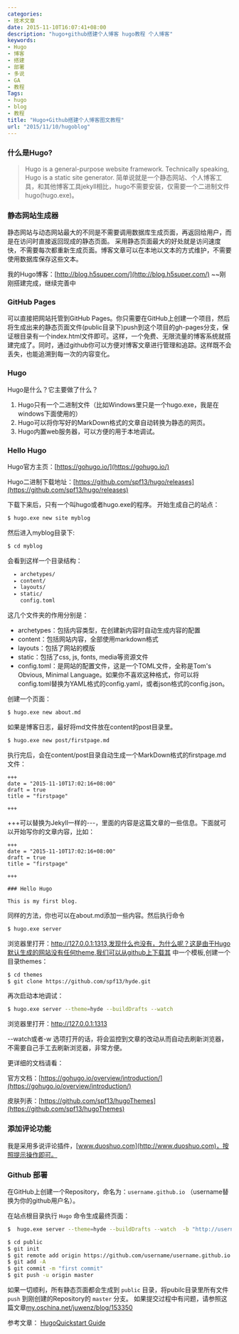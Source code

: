 ```yaml
---
categories:
- 技术文章
date: 2015-11-10T16:07:41+08:00
description: "hugo+github搭建个人博客 hugo教程 个人博客"
keywords:
- Hugo
- 博客
- 搭建
- 部署
- 多说
- GA
- 教程
Tags:
- hugo
- blog
- 教程
title: "Hugo+Github搭建个人博客图文教程"
url: "2015/11/10/hugoblog"
---
```

### 什么是Hugo?

> Hugo is a general-purpose website framework. Technically speaking, Hugo is a static site generator. 
简单说就是一个静态网站、个人博客工具，和其他博客工具jekyll相比，hugo不需要安装，仅需要一个二进制文件hugo(hugo.exe)。

<!--more-->

### 静态网站生成器
静态网站与动态网站最大的不同是不需要调用数据库生成页面，再返回给用户，而是在访问时直接返回现成的静态页面。
采用静态页面最大的好处就是访问速度快，不需要每次都重新生成页面。博客文章可以在本地以文本的方式维护，不需要使用数据库保存这些文本。

我的Hugo博客：[http://blog.h5super.com/](http://blog.h5super.com/)  ~~刚刚搭建完成，继续完善中

### GitHub Pages

可以直接把网站托管到GitHub Pages。你只需要在GitHub上创建一个项目，然后将生成出来的静态页面文件(public目录下)push到这个项目的gh-pages分支，保证根目录有一个index.html文件即可。这样，一个免费、无限流量的博客系统就搭建完成了。同时，通过github你可以方便对博客文章进行管理和追踪。这样既不会丢失，也能追溯到每一次的内容变化。

### Hugo

Hugo是什么？它主要做了什么？

 1. Hugo只有一个二进制文件（比如Windows里只是一个hugo.exe，我是在windows下面使用的）
 1. Hugo可以将你写好的MarkDown格式的文章自动转换为静态的网页。
 1. Hugo内置web服务器，可以方便的用于本地调试。

### Hello Hugo

Hugo官方主页：[https://gohugo.io/](https://gohugo.io/)

Hugo二进制下载地址：[https://github.com/spf13/hugo/releases](https://github.com/spf13/hugo/releases)

下载下来后，只有一个叫hugo或者hugo.exe的程序。
开始生成自己的站点：

```bash
$ hugo.exe new site myblog
```

然后进入myblog目录下:
```bash
$ cd myblog
```

会看到这样一个目录结构：

```bash
  ▸ archetypes/
  ▸ content/
  ▸ layouts/
  ▸ static/
    config.toml
```

这几个文件夹的作用分别是：

- archetypes：包括内容类型，在创建新内容时自动生成内容的配置
- content：包括网站内容，全部使用markdown格式
- layouts：包括了网站的模版
- static：包括了css, js, fonts, media等资源文件
- config.toml：是网站的配置文件，这是一个TOML文件，全称是Tom's Obvious, Minimal Language。如果你不喜欢这种格式，你可以将config.toml替换为YAML格式的config.yaml，或者json格式的config.json。

创建一个页面：

```bash
$ hugo.exe new about.md
```

如果是博客日志，最好将md文件放在content的post目录里。

```bash
$ hugo.exe new post/firstpage.md
```

执行完后，会在content/post目录自动生成一个MarkDown格式的firstpage.md文件：

```
+++
date = "2015-11-10T17:02:16+08:00"
draft = true
title = "firstpage"

+++
```

+++可以替换为Jekyll一样的\-\-\-，里面的内容是这篇文章的一些信息。下面就可以开始写你的文章内容，比如：

```
+++
date = "2015-11-10T17:02:16+08:00"
draft = true
title = "firstpage"

+++

### Hello Hugo

This is my first blog.

```

同样的方法，你也可以在about.md添加一些内容。然后执行命令
```bash
$ hugo.exe server
```
浏览器里打开：http://127.0.0.1:1313,发现什么也没有，为什么呢？这是由于Hugo默认生成的网站没有任何theme,我们可以从github上下载其
中一个模板,创建一个目录themes：
```bash
$ cd themes
$ git clone https://github.com/spf13/hyde.git
```

再次启动本地调试：

```bash
$ hugo.exe server --theme=hyde --buildDrafts --watch
```

浏览器里打开：http://127.0.0.1:1313

--watch或者-w 选项打开的话，将会监控到文章的改动从而自动去刷新浏览器，不需要自己手工去刷新浏览器，非常方便。

更详细的文档请看：

官方文档：[https://gohugo.io/overview/introduction/](https://gohugo.io/overview/introduction/)

皮肤列表：[https://github.com/spf13/hugoThemes](https://github.com/spf13/hugoThemes)

### 添加评论功能
我是采用多说评论插件，[www.duoshuo.com](http://www.duoshuo.com)，按照提示操作即可。

### Github 部署
在GitHub上创建一个Repository，命名为：`username.github.io` （username替换为你的github用户名）。

在站点根目录执行 `Hugo` 命令生成最终页面：

```bash
$  hugo.exe server --theme=hyde --buildDrafts --watch  -b "http://username.github.io" --appendPort=false
```
```bash
$ cd public
$ git init
$ git remote add origin https://github.com/username/username.github.io.git
$ git add -A
$ git commit -m "first commit"
$ git push -u origin master
```
如果一切顺利，所有静态页面都会生成到 `public` 目录，将pubilc目录里所有文件 `push` 到刚创建的Repository的 `master` 分支。
如果提交过程中有问题，请参照这篇文章[my.oschina.net/juwenz/blog/153350](http://my.oschina.net/juwenz/blog/153350)

参考文章：
  [HugoQuickstart Guide](https://gohugo.io/overview/quickstart/)

